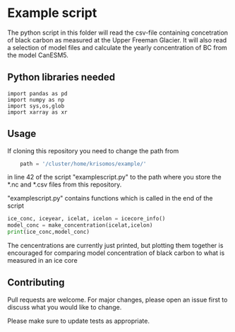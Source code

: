 # Example script

The python script in this folder will read the csv-file containing concetration of black carbon as measured at the Upper Freeman Glacier.
It will also read a selection of model files and calculate the yearly concentration of BC from the model CanESM5. 

## Python libraries needed

```
import pandas as pd
import numpy as np
import sys,os,glob
import xarray as xr
```

## Usage
If cloning this repository you need to change the path from
```python
    path = '/cluster/home/krisomos/example/'  
```
in line 42 of the script "examplescript.py" to the path where you store the *.nc and *.csv files from this repository. 

"examplescript.py" contains functions which is called in the end of the script
```python
ice_conc, iceyear, icelat, icelon = icecore_info()
model_conc = make_concentration(icelat,icelon)
print(ice_conc,model_conc)
```
The cencentrations are currently just printed, but plotting them together is encouraged for comparing model concentration of black carbon to what is measured in an ice core

## Contributing
Pull requests are welcome. For major changes, please open an issue first to discuss what you would like to change.

Please make sure to update tests as appropriate.
